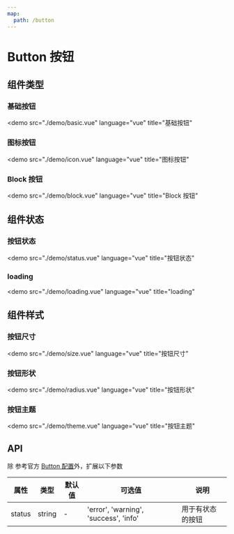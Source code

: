 ```yaml
---
map:
  path: /button
---
```


# Button 按钮

## 组件类型

### 基础按钮

<demo src="./demo/basic.vue"
  language="vue"
  title="基础按钮"
  >
</demo>

### 图标按钮

<demo src="./demo/icon.vue"
  language="vue"
  title="图标按钮"
  >
</demo>

### Block 按钮

<demo src="./demo/block.vue"
  language="vue"
  title="Block 按钮"
  >
</demo>

## 组件状态

### 按钮状态

<demo src="./demo/status.vue"
  language="vue"
  title="按钮状态"
  >
</demo>

### loading

<demo src="./demo/loading.vue"
  language="vue"
  title="loading"
  >
</demo>

## 组件样式

### 按钮尺寸

<demo src="./demo/size.vue"
  language="vue"
  title="按钮尺寸"
  >
</demo>

### 按钮形状

<demo src="./demo/radius.vue"
  language="vue"
  title="按钮形状"
  >
</demo>

### 按钮主题

<demo src="./demo/theme.vue"
  language="vue"
  title="按钮主题"
  >
</demo>

## API

除 参考官方 [Button 配置](https://2x.antdv.com/components/button-cn#API)外，扩展以下参数

| 属性               | 类型                                                      | 默认值  | 可选值 | 说明                     |
| ------------------ | --------------------------------------------------------- | ------- | ------ | ------------------------ |
| status      | string                                              | -  | 'error', 'warning', 'success', 'info'      |  用于有状态的按钮 |
